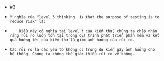 + #3 
+     Ý nghĩa của "level 3 thinking  is that the purpose of testing is to reduce risk" là: 
+         Điều này có nghĩa tại level 3 của kiểm thử, chúng ta chấp nhận rằng rủi ro luôn tồn tại trong quá trình phát triển phần mềm và kết quả hướng tới của kiểm thử là giảm ảnh hưởng của rủi ro.
+     Các rủi ro là các yếu tố không có trong dự kiến gây ảnh hưởng cho hệ thống. Chúng ta không thể giảm thiểu rủi ro về không.       
